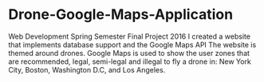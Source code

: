 # Drone-Google-Maps-Application
Web Development Spring Semester Final Project 2016
I created a website that implements database support and the Google Maps API
The website is themed around drones. Google Maps is used to show the user zones that are recommended, legal, semi-legal and illegal to fly a drone in: New York City, Boston, Washington D.C, and Los Angeles.

